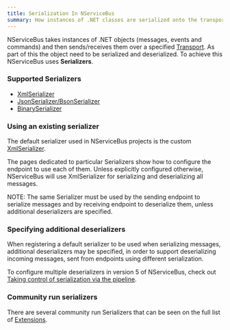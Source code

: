 ```yaml
---
title: Serialization In NServiceBus
summary: How instances of .NET classes are serialized onto the transport.
---
```


NServiceBus takes instances of .NET objects (messages, events and commands) and then sends/receives them over a specified [Transport](/nservicebus/transports/). As part of this the object need to be serialized and deserialized. To achieve this NServiceBus uses **Serializers**.

### Supported Serializers
- [XmlSerializer](xml.md)
- [JsonSerializer/BsonSerializer](json.md)
- [BinarySerializer](binary.md)

### Using an existing serializer

The default serializer used in NServiceBus projects is the custom [XmlSerializer](xml.md).

The pages dedicated to particular Serializers show how to configure the endpoint to use each of them. Unless explicitly configured otherwise, NServiceBus will use XmlSerializer for serializing and deserializing all messages.

NOTE: The same Serializer must be used by the sending endpoint to serialize messages and by receiving endpoint to deserialize them, unless additional deserializers are specified. 

### Specifying additional deserializers

When registering a default serializer to be used when serializing messages, additional deserializers may be specified, in order to support deserializing incoming messages, sent from endpoints using different serialization.

<!-- import AdditionalDeserializers -->

To configure multiple deserializers in version 5 of NServiceBus, check out [Taking control of serialization via the pipeline](/samples/pipeline/multi-serializer/).

### Community run serializers

There are several community run Serializers that can be seen on the full list of [Extensions](/platform/extensions.md#serializers).
